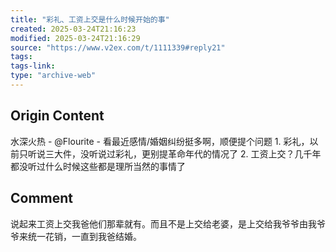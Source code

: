 ```yaml
---
title: "彩礼、工资上交是什么时候开始的事"
created: 2025-03-24T21:16:23
modified: 2025-03-24T21:16:29
source: "https://www.v2ex.com/t/1111339#reply21"
tags:
tags-link:
type: "archive-web"
---
```


## Origin Content

水深火热 - @Flourite - 看最近感情/婚姻纠纷挺多啊，顺便提个问题 1. 彩礼，以前只听说三大件，没听说过彩礼，更别提革命年代的情况了 2. 工资上交？几千年都没听过什么时候这些都是理所当然的事情了

## Comment

说起来工资上交我爸他们那辈就有。而且不是上交给老婆，是上交给我爷爷由我爷爷来统一花销，一直到我爸结婚。
